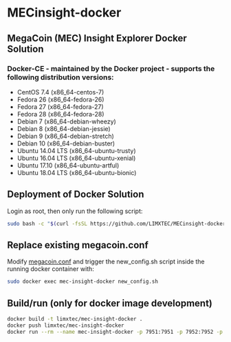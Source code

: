# MECinsight-docker
## MegaCoin (MEC) Insight Explorer Docker Solution

### Docker-CE - maintained by the Docker project - supports the following distribution versions:
* CentOS 7.4 (x86_64-centos-7)
* Fedora 26 (x86_64-fedora-26)
* Fedora 27 (x86_64-fedora-27)
* Fedora 28 (x86_64-fedora-28)
* Debian 7 (x86_64-debian-wheezy)
* Debian 8 (x86_64-debian-jessie)
* Debian 9 (x86_64-debian-stretch)
* Debian 10 (x86_64-debian-buster)
* Ubuntu 14.04 LTS (x86_64-ubuntu-trusty)
* Ubuntu 16.04 LTS (x86_64-ubuntu-xenial)
* Ubuntu 17.10 (x86_64-ubuntu-artful)
* Ubuntu 18.04 LTS (x86_64-ubuntu-bionic)

## Deployment of Docker Solution
Login as root, then only run the following script:
```sh
sudo bash -c "$(curl -fsSL https://github.com/LIMXTEC/MECinsight-docker/raw/master/mec-insight-docker.sh)"
```

## Replace existing megacoin.conf
Modify [megacoin.conf](https://github.com/LIMXTEC/MECinsight-docker/blob/master/megacoin.conf) and trigger the new_config.sh script inside the running docker container with:
```sh
sudo docker exec mec-insight-docker new_config.sh
```

## Build/run (only for docker image development)
```sh
docker build -t limxtec/mec-insight-docker .
docker push limxtec/mec-insight-docker
docker run --rm --name mec-insight-docker -p 7951:7951 -p 7952:7952 -p 9051:9051 -p 28332:28332 -p 3001:3001 limxtec/mec-insight-docker
```
